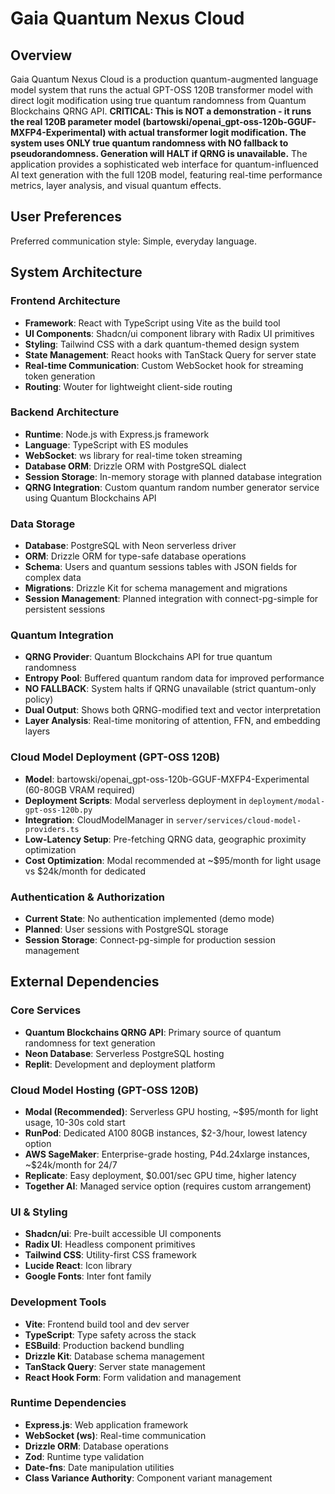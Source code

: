 # Gaia Quantum Nexus Cloud

## Overview

Gaia Quantum Nexus Cloud is a production quantum-augmented language model system that runs the actual GPT-OSS 120B transformer model with direct logit modification using true quantum randomness from Quantum Blockchains QRNG API. **CRITICAL: This is NOT a demonstration - it runs the real 120B parameter model (bartowski/openai_gpt-oss-120b-GGUF-MXFP4-Experimental) with actual transformer logit modification. The system uses ONLY true quantum randomness with NO fallback to pseudorandomness. Generation will HALT if QRNG is unavailable.** The application provides a sophisticated web interface for quantum-influenced AI text generation with the full 120B model, featuring real-time performance metrics, layer analysis, and visual quantum effects.

## User Preferences

Preferred communication style: Simple, everyday language.

## System Architecture

### Frontend Architecture
- **Framework**: React with TypeScript using Vite as the build tool
- **UI Components**: Shadcn/ui component library with Radix UI primitives
- **Styling**: Tailwind CSS with a dark quantum-themed design system
- **State Management**: React hooks with TanStack Query for server state
- **Real-time Communication**: Custom WebSocket hook for streaming token generation
- **Routing**: Wouter for lightweight client-side routing

### Backend Architecture
- **Runtime**: Node.js with Express.js framework
- **Language**: TypeScript with ES modules
- **WebSocket**: ws library for real-time token streaming
- **Database ORM**: Drizzle ORM with PostgreSQL dialect
- **Session Storage**: In-memory storage with planned database integration
- **QRNG Integration**: Custom quantum random number generator service using Quantum Blockchains API

### Data Storage
- **Database**: PostgreSQL with Neon serverless driver
- **ORM**: Drizzle ORM for type-safe database operations
- **Schema**: Users and quantum sessions tables with JSON fields for complex data
- **Migrations**: Drizzle Kit for schema management and migrations
- **Session Management**: Planned integration with connect-pg-simple for persistent sessions

### Quantum Integration
- **QRNG Provider**: Quantum Blockchains API for true quantum randomness
- **Entropy Pool**: Buffered quantum random data for improved performance
- **NO FALLBACK**: System halts if QRNG unavailable (strict quantum-only policy)
- **Dual Output**: Shows both QRNG-modified text and vector interpretation
- **Layer Analysis**: Real-time monitoring of attention, FFN, and embedding layers

### Cloud Model Deployment (GPT-OSS 120B)
- **Model**: bartowski/openai_gpt-oss-120b-GGUF-MXFP4-Experimental (60-80GB VRAM required)
- **Deployment Scripts**: Modal serverless deployment in `deployment/modal-gpt-oss-120b.py`
- **Integration**: CloudModelManager in `server/services/cloud-model-providers.ts`
- **Low-Latency Setup**: Pre-fetching QRNG data, geographic proximity optimization
- **Cost Optimization**: Modal recommended at ~$95/month for light usage vs $24k/month for dedicated

### Authentication & Authorization
- **Current State**: No authentication implemented (demo mode)
- **Planned**: User sessions with PostgreSQL storage
- **Session Storage**: Connect-pg-simple for production session management

## External Dependencies

### Core Services
- **Quantum Blockchains QRNG API**: Primary source of quantum randomness for text generation
- **Neon Database**: Serverless PostgreSQL hosting
- **Replit**: Development and deployment platform

### Cloud Model Hosting (GPT-OSS 120B)
- **Modal (Recommended)**: Serverless GPU hosting, ~$95/month for light usage, 10-30s cold start
- **RunPod**: Dedicated A100 80GB instances, $2-3/hour, lowest latency option
- **AWS SageMaker**: Enterprise-grade hosting, P4d.24xlarge instances, ~$24k/month for 24/7
- **Replicate**: Easy deployment, $0.001/sec GPU time, higher latency
- **Together AI**: Managed service option (requires custom arrangement)

### UI & Styling
- **Shadcn/ui**: Pre-built accessible UI components
- **Radix UI**: Headless component primitives
- **Tailwind CSS**: Utility-first CSS framework
- **Lucide React**: Icon library
- **Google Fonts**: Inter font family

### Development Tools
- **Vite**: Frontend build tool and dev server
- **TypeScript**: Type safety across the stack
- **ESBuild**: Production backend bundling
- **Drizzle Kit**: Database schema management
- **TanStack Query**: Server state management
- **React Hook Form**: Form validation and management

### Runtime Dependencies
- **Express.js**: Web application framework
- **WebSocket (ws)**: Real-time communication
- **Drizzle ORM**: Database operations
- **Zod**: Runtime type validation
- **Date-fns**: Date manipulation utilities
- **Class Variance Authority**: Component variant management